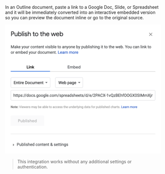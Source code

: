 In an Outline document, paste a link to a Google Doc, Slide, or Spreadsheet and it will be immediately converted into an interactive embedded version so you can preview the document inline or go to the original source.

![Google Outline Integration](/images/integrations/screenshots/google.png)

> This integration works without any additional settings or authentication.
